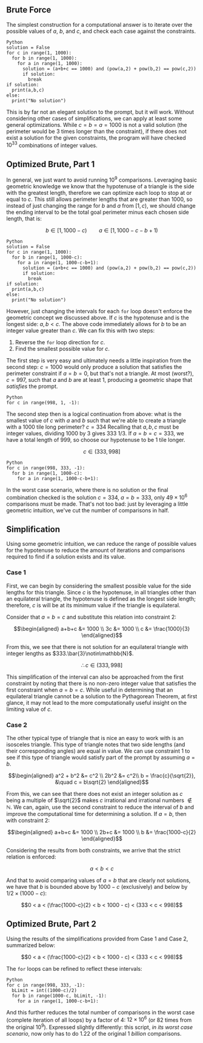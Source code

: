 ## Brute Force

The simplest construction for a computational answer is to iterate over the possible values of $a$, $b$, and $c$, and check each case against the constraints.

```
Python
solution = False
for c in range(1, 1000):
  for b in range(1, 1000):
    for a in range(1, 1000):
      solution = (a+b+c == 1000) and (pow(a,2) + pow(b,2) == pow(c,2))
      if solution:
        break
if solution:
  print(a,b,c)
else:
  print("No solution")
```

This is by far not an elegant solution to the prompt, but it will work. Without considering other cases of simplifications, we can apply at least some general optimizations. While $c=b=a=1000$ is not a valid solution (the perimeter would be 3 times longer than the constraint), if there does not exist a solution for the given constraints, the program will have checked ${10^3}^3$ combinations of integer values.

## Optimized Brute, Part 1

In general, we just want to avoid running $10^9$ comparisons. Leveraging basic geometric knowledge we know that the hypotenuse of a triangle is the side with the greatest length, therefore we can optimize each loop to stop at or equal to $c$. This still allows perimeter lengths that are greater than $1000$, so instead of just changing the range for $b$ and $a$ from $[1,c)$, we should change the ending interval to be the total goal perimeter minus each chosen side length, that is:

$$b\in[1,1000-c) \qquad a \in [1,1000-c-b+1)$$

```
Python
solution = False
for c in range(1, 1000):
  for b in range(1, 1000-c):
    for a in range(1, 1000-c-b+1):
      solution = (a+b+c == 1000) and (pow(a,2) + pow(b,2) == pow(c,2))
      if solution:
        break
if solution:
  print(a,b,c)
else:
  print("No solution")
```

However, just changing the intervals for each `for` loop doesn't enforce the geometric concept we discussed above. If $c$ is the hypotenuse and is the longest side: $a,b<c$. The above code immediately allows for $b$ to be an integer value greater than $c$. We can fix this with two steps:

1. Reverse the `for` loop direction for $c$.
2. Find the smallest possible value for $c$.

The first step is very easy and ultimately needs a little inspiration from the second step: $c=1000$ would only produce a solution that satisfies the perimeter constraint if $a=b=0$, but that's not a triangle. At most (worst?), $c=997$, such that $a$ and $b$ are at least $1$, producing a geometric shape that *satisfies* the prompt.

```
Python
for c in range(998, 1, -1):
```

The second step then is a logical continuation from above: what is the smallest value of $c$ with $a$ and $b$ such that we're able to create a triangle with a $1000$ tile long perimeter? $c=334$ Recalling that $a,b,c$ must be integer values, dividing $1000$ by $3$ gives $333\ 1/3$. If $a=b=c=333$, we have a total length of $999$, so choose our hypotenuse to be 1 tile longer.

$$c\in(333,998]$$

```
Python
for c in range(998, 333, -1):
  for b in range(1, 1000-c):
    for a in range(1, 1000-c-b+1):
```

In the worst case scenario, where there is no solution or the final combination checked is the solution $c=334$, $a=b=333$, only $49\times 10^6$ comparisons must be made. That's not too bad: just by leveraging a little geometric intuition, we've cut the number of comparisons in half.

## Simplification

Using some geometric intuition, we can reduce the range of possible values for the hypotenuse to reduce the amount of iterations and comparisons required to find if a solution exists and its value.

### Case 1

First, we can begin by considering the smallest possible value for the side lengths for this triangle. Since $c$ is the hypotenuse, in all triangles other than an equilateral triangle, the hypotenuse is defined as the longest side length; therefore, $c$ is will be at its minimum value if the triangle is equilateral.

Consider that $a=b=c$ and substitute this relation into constraint 2:

$$\begin{aligned}
a+b+c &= 1000 \\
3c &= 1000 \\
c &= \frac{1000}{3}
\end{aligned}$$

From this, we see that there is not solution for an equilateral triangle with integer lengths as $333.\bar{3}\notin\mathbb{N}$.

$$\therefore c \in (333,998]$$

This simplification of the interval can also be approached from the first constraint by noting that there is no non-zero integer value that satisfies the first constraint when $a=b=c$. While useful in determining that an equilateral triangle cannot be a solution to the Pythagorean Theorem, at first glance, it may not lead to the more computationally useful insight on the limiting value of $c$.

### Case 2

The other typical type of triangle that is nice an easy to work with is an isosceles triangle. This type of triangle notes that two side lengths (and their corresponding angles) are equal in value. We can use constraint 1 to see if this type of triangle would satisfy part of the prompt by assuming $a=b$.

$$\begin{aligned}
a^2 + b^2 &= c^2 \\
2b^2 &= c^2\\
b = \frac{c}{\sqrt{2}}, &\quad c = b\sqrt{2}
\end{aligned}$$

From this, we can see that there does not exist an integer solution as $c$ being a multiple of $\sqrt{2}$ makes $c$ irrational and irrational numbers $\notin\mathbb{N}$. We can, again, use the second constraint to reduce the interval of $b$ and improve the computational time for determining a solution. If $a=b$, then with constraint 2:

$$\begin{aligned}
a+b+c &= 1000 \\
2b+c &= 1000 \\
b &= \frac{1000-c}{2}
\end{aligned}$$

Considering the results from both constraints, we arrive that the strict relation is enforced:

$$a < b < c$$

And that to avoid comparing values of $a=b$ that are clearly not solutions, we have that $b$ is bounded above by $1000 - c$ (exclusively) and below by $1/2\times(1000-c)$:

$$0 < a < (\frac{1000-c}{2} < b < 1000 - c) < (333 < c < 998)$$

## Optimized Brute, Part 2

Using the results of the simplifications provided from Case 1 and Case 2, summarized below:

$$0 < a < (\frac{1000-c}{2} < b < 1000 - c) < (333 < c < 998)$$

The `for` loops can be refined to reflect these intervals:

```
Python
for c in range(998, 333, -1):
  bLimit = int((1000-c)/2)
  for b in range(1000-c, bLimit, -1):
    for a in range(1, 1000-c-b+1):
```

And this further reduces the total number of comparisons in the worst case (complete iteration of all loops) by a factor of 4: $12\times 10^6$ (or 82 times from the original $10^9$). Expressed slightly differently: this script, *in its worst case scenario*, now only has to do $1.22%$ of the original $1\ billion$ comparisons.
